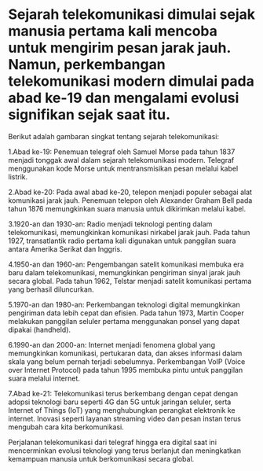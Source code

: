 # Sejarah telekomunikasi dimulai sejak manusia pertama kali mencoba untuk mengirim pesan jarak jauh. Namun, perkembangan telekomunikasi modern dimulai pada abad ke-19 dan mengalami evolusi signifikan sejak saat itu.
Berikut adalah gambaran singkat tentang sejarah telekomunikasi:

1.Abad ke-19: Penemuan telegraf oleh Samuel Morse pada tahun 1837 menjadi tonggak awal dalam sejarah telekomunikasi modern. Telegraf menggunakan kode Morse untuk mentransmisikan pesan melalui kabel listrik.

2.Abad ke-20: Pada awal abad ke-20, telepon menjadi populer sebagai alat komunikasi jarak jauh. Penemuan telepon oleh Alexander Graham Bell pada tahun 1876 memungkinkan suara manusia untuk dikirimkan melalui kabel.

3.1920-an dan 1930-an: Radio menjadi teknologi penting dalam telekomunikasi, memungkinkan komunikasi nirkabel jarak jauh. Pada tahun 1927, transatlantik radio pertama kali digunakan untuk panggilan suara antara Amerika Serikat dan Inggris.

4.1950-an dan 1960-an: Pengembangan satelit komunikasi membuka era baru dalam telekomunikasi, memungkinkan pengiriman sinyal jarak jauh secara global. Pada tahun 1962, Telstar menjadi satelit komunikasi pertama yang berhasil diluncurkan.

5.1970-an dan 1980-an: Perkembangan teknologi digital memungkinkan pengiriman data lebih cepat dan efisien. Pada tahun 1973, Martin Cooper melakukan panggilan seluler pertama menggunakan ponsel yang dapat dipakai (handheld).

6.1990-an dan 2000-an: Internet menjadi fenomena global yang memungkinkan komunikasi, pertukaran data, dan akses informasi dalam skala yang belum pernah terjadi sebelumnya. Perkembangan VoIP (Voice over Internet Protocol) pada tahun 1995 membuka pintu untuk panggilan suara melalui internet.

7.Abad ke-21: Telekomunikasi terus berkembang dengan cepat dengan adopsi teknologi baru seperti 4G dan 5G untuk jaringan seluler, serta Internet of Things (IoT) yang menghubungkan perangkat elektronik ke internet. Inovasi seperti layanan streaming video dan pesan instan terus mengubah cara kita berkomunikasi.

Perjalanan telekomunikasi dari telegraf hingga era digital saat ini mencerminkan evolusi teknologi yang terus berlanjut dan meningkatkan kemampuan manusia untuk berkomunikasi secara global.





